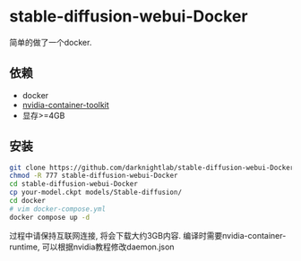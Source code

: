 # stable-diffusion-webui-Docker

简单的做了一个docker.

## 依赖

- docker
- [nvidia-container-toolkit](https://gitlab.com/nvidia/container-toolkit/container-toolkit/-/tree/main/cmd/nvidia-container-runtime)
- 显存>=4GB

## 安装

``` bash
git clone https://github.com/darknightlab/stable-diffusion-webui-Docker
chmod -R 777 stable-diffusion-webui-Docker
cd stable-diffusion-webui-Docker
cp your-model.ckpt models/Stable-diffusion/
cd docker
# vim docker-compose.yml
docker compose up -d
```

过程中请保持互联网连接, 将会下载大约3GB内容. 编译时需要nvidia-container-runtime, 可以根据nvidia教程修改daemon.json
